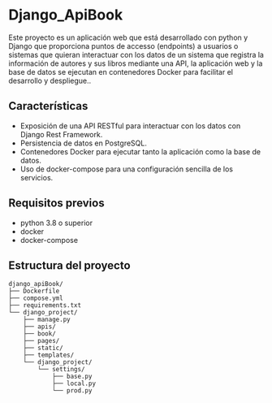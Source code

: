 # Django_ApiBook
Este proyecto es un aplicación web que está desarrollado con python y Django que proporciona puntos de accesso (endpoints) a usuarios o sistemas que quieran interactuar con los datos de un sistema que registra la información de autores y sus libros mediante una API, la aplicación web y la base de datos se ejecutan en contenedores Docker para facilitar el desarrollo y despliegue..

## Características
- Exposición de una API RESTful para interactuar con los datos con Django Rest Framework.
- Persistencia de datos en PostgreSQL.
- Contenedores Docker para ejecutar tanto la aplicación como la base de datos.
- Uso de docker-compose para una configuración sencilla de los servicios.

## Requisitos previos
- python 3.8 o superior
- docker
- docker-compose

## Estructura del proyecto
```plaintext
django_apiBook/
├── Dockerfile
├── compose.yml
├── requirements.txt
└── django_project/
    ├── manage.py
    ├── apis/
    ├── book/
    ├── pages/
    ├── static/
    ├── templates/
    └── django_project/
        └── settings/
            ├── base.py
            ├── local.py
            └── prod.py
```
